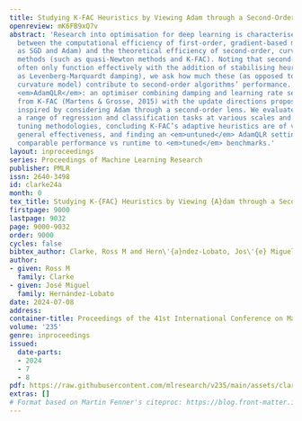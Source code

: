 ```yaml
---
title: Studying K-FAC Heuristics by Viewing Adam through a Second-Order Lens
openreview: mK6FB9xQ7v
abstract: 'Research into optimisation for deep learning is characterised by a tension
  between the computational efficiency of first-order, gradient-based methods (such
  as SGD and Adam) and the theoretical efficiency of second-order, curvature-based
  methods (such as quasi-Newton methods and K-FAC). Noting that second-order methods
  often only function effectively with the addition of stabilising heuristics (such
  as Levenberg-Marquardt damping), we ask how much these (as opposed to the second-order
  curvature model) contribute to second-order algorithms’ performance. We thus study
  <em>AdamQLR</em>: an optimiser combining damping and learning rate selection techniques
  from K-FAC (Martens & Grosse, 2015) with the update directions proposed by Adam,
  inspired by considering Adam through a second-order lens. We evaluate AdamQLR on
  a range of regression and classification tasks at various scales and hyperparameter
  tuning methodologies, concluding K-FAC’s adaptive heuristics are of variable standalone
  general effectiveness, and finding an <em>untuned</em> AdamQLR setting can achieve
  comparable performance vs runtime to <em>tuned</em> benchmarks.'
layout: inproceedings
series: Proceedings of Machine Learning Research
publisher: PMLR
issn: 2640-3498
id: clarke24a
month: 0
tex_title: Studying K-{FAC} Heuristics by Viewing {A}dam through a Second-Order Lens
firstpage: 9000
lastpage: 9032
page: 9000-9032
order: 9000
cycles: false
bibtex_author: Clarke, Ross M and Hern\'{a}ndez-Lobato, Jos\'{e} Miguel
author:
- given: Ross M
  family: Clarke
- given: José Miguel
  family: Hernández-Lobato
date: 2024-07-08
address:
container-title: Proceedings of the 41st International Conference on Machine Learning
volume: '235'
genre: inproceedings
issued:
  date-parts:
  - 2024
  - 7
  - 8
pdf: https://raw.githubusercontent.com/mlresearch/v235/main/assets/clarke24a/clarke24a.pdf
extras: []
# Format based on Martin Fenner's citeproc: https://blog.front-matter.io/posts/citeproc-yaml-for-bibliographies/
---
```

